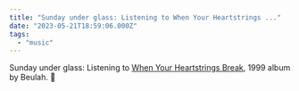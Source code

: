 ```yaml
---
title: "Sunday under glass: Listening to When Your Heartstrings ..."
date: "2023-05-21T18:59:06.000Z"
tags: 
  - "music"
---
```


Sunday under glass: Listening to [When Your Heartstrings Break](https://www.discogs.com/master/119313-Beulah-When-Your-Heartstrings-Break), 1999 album by Beulah. 🎵
